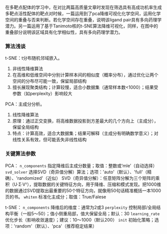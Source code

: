 在多靶点配体的学习中，在对比两篇高质量文章时发现在筛选具有高成功机率生成多靶点活性配体的靶点对时候，一篇运用到了pca降维可视化化学空间，运用化学空间的重叠与否来判断。若化学空间存在重叠，说明该ligand pair具有多向药理学潜力。另一篇运用了基于Tanimoto核的t-SNE算法降维可视化，同样，在图中的重叠部分说明该区域具有化学相似性，具有多向药理学潜力。

### 算法浅谈

t-SNE：t分布随机邻域嵌入。
1. 非线性降维算法
2. 在高维和低维空间中分别计算样本间的相似度（概率分布），通过优化让两个空间的分布尽可能一致，保留局部结构
3. 擅长展现聚类结构；计算较慢，适合小数据集（通常样本数<1000）；结果受参数（如perplexity）影响较大

PCA：主成分分析。
1. 线性降维算法
2. 原理：通过正交变换，将高维数据投影到方差最大的几个方向上（主成分），保留全局结构
3. 特点：计算高效，适合大数据集；结果可解释（主成分有明确数学意义）；对线性关系有效，但可能丢失非线性结构

### 关键算法参数
PCA：
`n_components`
指定降维后主成分数量；取值：整数或‘mle’（自动选择）
`svd_solver`
选择SVD（奇异值分解）算法；选项：'auto'（默认）、'full'（精确）、'randomized'（近似）
SVD（奇异值分解）：任意矩阵分解为三个矩阵的乘积（U·Σ·Vᵀ），提取数据的关键特征方向，用于降维、压缩和模式发现。把1000维的数据通过SVD提取出最重要的50个特征方向，就像用50句话精准概括一本1000页的书。
`whiten`
标准化主成分；取值：True/Falese

t-SNE：
`n_components`
降维后的维度：通常为2或3
`perplexity`
控制局部/全局结构平衡（一般5～50）；值小侧重局部，值大保留全局；默认：30
`learning_rate`
优化步长（影响收敛速度）；建议：10～1000（默认200）
`init`
初始化策略；选项​：'random'（默认）、'pca'（推荐稳定结果）